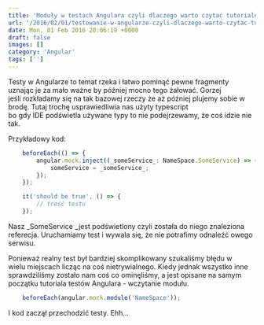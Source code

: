 ```yaml
---
title: 'Moduły w testach Angulara czyli dlaczego warto czytać tutoriale'
url: '/2016/02/01/testowanie-w-angularze-czyli-dlaczego-warto-czytac-tutoriale/'
date: Mon, 01 Feb 2016 20:06:19 +0000
draft: false
images: []
category: 'Angular'
tags: ['']
---
```


Testy w Angularze to temat rzeka i łatwo pominąć pewne fragmenty uznając je za mało ważne by później mocno tego żałować. Gorzej jeśli rozkładamy się na tak bazowej rzeczy że aż później plujemy sobie w brodę. Tutaj trochę usprawiedliwia nas użyty typescript bo gdy IDE podświetla używane typy to nie podejrzewamy, że coś idzie nie tak.

Przykładowy kod:

```typescript
    beforeEach(() => {
        angular.mock.inject((_someService_: NameSpace.SomeService) => {
            someService = _someService_;
        });
    });

    it('should be true', () => {
        // treść testu
    });
```

Nasz _SomeService _jest podświetlony czyli została do niego znaleziona referecja. Uruchamiamy test i wywala się, że nie potrafimy odnaleźć owego serwisu.

Ponieważ realny test był bardziej skomplikowany szukaliśmy błędu w wielu miejscach licząc na coś nietrywialnego. Kiedy jednak wszystko inne sprawdziliśmy zostało nam coś co ominęliśmy, a jest opisane na samym początku tutoriala testów Angulara - wczytanie modułu.

```typescript
    beforeEach(angular.mock.module('NameSpace'));
```

I kod zaczął przechodzić testy. Ehh...